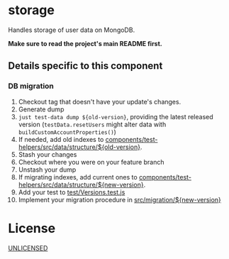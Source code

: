 # storage

Handles storage of user data on MongoDB.

**Make sure to read the project's main README first.**


## Details specific to this component

### DB migration

1. Checkout tag that doesn't have your update's changes.
2. Generate dump
  1. `just test-data dump ${old-version}`, providing the latest released version (`testData.resetUsers` might alter data with `buildCustomAccountProperties()`)
  2. If needed, add old indexes to [components/test-helpers/src/data/structure/${old-version}](../test-helpers/src/structure/).
  3. Stash your changes
  4. Checkout where you were on your feature branch
  5. Unstash your dump
3. If migrating indexes, add current ones to [components/test-helpers/src/data/structure/${new-version}](../test-helpers/src/structure/).
4. Add your test to [test/Versions.test.js](test/Versions.test.js)
5. Implement your migration procedure in [src/migration/${new-version}](src/migration/)


# License

[UNLICENSED](LICENSE)
